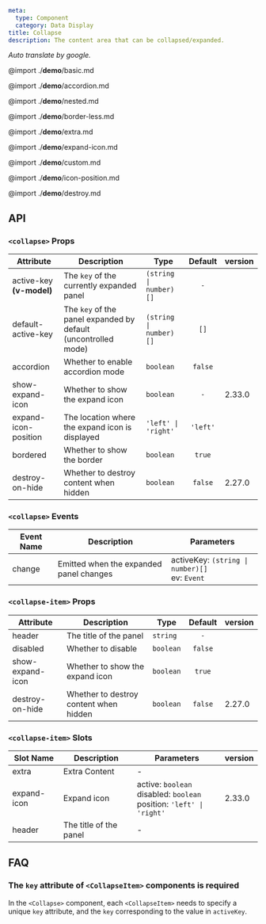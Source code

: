 ```yaml
meta:
  type: Component
  category: Data Display
title: Collapse
description: The content area that can be collapsed/expanded.
```

*Auto translate by google.*

@import ./__demo__/basic.md

@import ./__demo__/accordion.md

@import ./__demo__/nested.md

@import ./__demo__/border-less.md

@import ./__demo__/extra.md

@import ./__demo__/expand-icon.md

@import ./__demo__/custom.md

@import ./__demo__/icon-position.md

@import ./__demo__/destroy.md

## API


### `<collapse>` Props

|Attribute|Description|Type|Default|version|
|---|---|---|:---:|:---|
|active-key **(v-model)**|The `key` of the currently expanded panel|`(string \| number)[]`|`-`||
|default-active-key|The `key` of the panel expanded by default (uncontrolled mode)|`(string \| number)[]`|`[]`||
|accordion|Whether to enable accordion mode|`boolean`|`false`||
|show-expand-icon|Whether to show the expand icon|`boolean`|`-`|2.33.0|
|expand-icon-position|The location where the expand icon is displayed|`'left' \| 'right'`|`'left'`||
|bordered|Whether to show the border|`boolean`|`true`||
|destroy-on-hide|Whether to destroy content when hidden|`boolean`|`false`|2.27.0|
### `<collapse>` Events

|Event Name|Description|Parameters|
|---|---|---|
|change|Emitted when the expanded panel changes|activeKey: `(string \| number)[]`<br>ev: `Event`|




### `<collapse-item>` Props

|Attribute|Description|Type|Default|version|
|---|---|---|:---:|:---|
|header|The title of the panel|`string`|`-`||
|disabled|Whether to disable|`boolean`|`false`||
|show-expand-icon|Whether to show the expand icon|`boolean`|`true`||
|destroy-on-hide|Whether to destroy content when hidden|`boolean`|`false`|2.27.0|
### `<collapse-item>` Slots

|Slot Name|Description|Parameters|version|
|---|---|---|:---|
|extra|Extra Content|-||
|expand-icon|Expand icon|active: `boolean`<br>disabled: `boolean`<br>position: `'left' \| 'right'`|2.33.0|
|header|The title of the panel|-||



## FAQ


### The `key` attribute of `<CollapseItem>` components is required
In the `<Collapse>` component, each `<CollapseItem>` needs to specify a unique `key` attribute, and the `key` corresponding to the value in `activeKey`.
